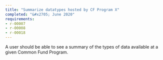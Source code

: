 ```yaml
---
title: "Summarize datatypes hosted by CF Program X"
completed: "&#x2705; June 2020"
requirements:
- r-00007
- r-00008
- r-00018
---
```


A user should be able to see a summary of the types of data available at a given Common Fund Program.
